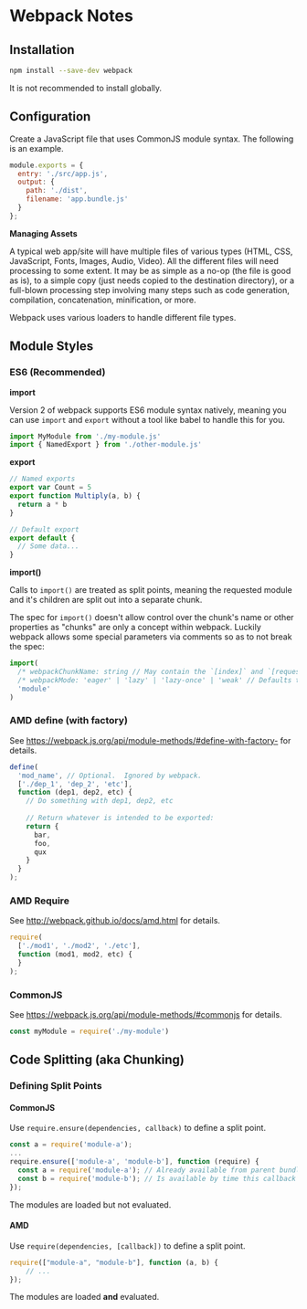 # Webpack Notes


## Installation

```bash
npm install --save-dev webpack
```

It is not recommended to install globally.


## Configuration

Create a JavaScript file that uses CommonJS module syntax.  The following is an example.

```js
module.exports = {
  entry: './src/app.js',
  output: {
    path: './dist',
    filename: 'app.bundle.js'
  }
};
```

**Managing Assets**

A typical web app/site will have multiple files of various types (HTML, CSS,
JavaScript, Fonts, Images, Audio, Video).  All the different files will need
processing to some extent.  It may be as simple as a no-op (the file is good
as is), to a simple copy (just needs copied to the destination directory), or
a full-blown processing step involving many steps such as code generation,
compilation, concatenation, minification, or more.

Webpack uses various loaders to handle different file types.


## Module Styles

### ES6 (Recommended)

**import**

Version 2 of webpack supports ES6 module syntax natively, meaning you can use
`import` and `export` without a tool like babel to handle this for you.

```js
import MyModule from './my-module.js'
import { NamedExport } from './other-module.js'
```

**export**

```js
// Named exports
export var Count = 5
export function Multiply(a, b) {
  return a * b
}

// Default export
export default {
  // Some data...
}
```

**import()**

Calls to `import()` are treated as split points, meaning the requested module
and it's children are split out into a separate chunk.

The spec for `import()` doesn't allow control over the chunk's name or other
properties as "chunks" are only a concept within webpack.  Luckily webpack
allows some special parameters via comments so as to not break the spec:

```js
import(
  /* webpackChunkName: string // May contain the `[index]` and `[request]` placeholders. */
  /* webpackMode: 'eager' | 'lazy' | 'lazy-once' | 'weak' // Defaults to 'lazy'. */
  'module'
)
```

### AMD define (with factory)

See https://webpack.js.org/api/module-methods/#define-with-factory- for details.

```js
define(
  'mod_name', // Optional.  Ignored by webpack.
  ['./dep_1', 'dep_2', 'etc'],
  function (dep1, dep2, etc) {
    // Do something with dep1, dep2, etc
    
    // Return whatever is intended to be exported:
    return {
      bar,
      foo,
      qux
    }
  }
);
```

### AMD Require

See http://webpack.github.io/docs/amd.html for details.

```js
require(
  ['./mod1', './mod2', './etc'],
  function (mod1, mod2, etc) {
  }
);
```

### CommonJS

See https://webpack.js.org/api/module-methods/#commonjs for details.

```js
const myModule = require('./my-module')
```


## Code Splitting (aka Chunking)

### Defining Split Points

#### CommonJS

Use `require.ensure(dependencies, callback)` to define a split point.

```js
const a = require('module-a');
...
require.ensure(['module-a', 'module-b'], function (require) {
  const a = require('module-a'); // Already available from parent bundle.
  const b = require('module-b'); // Is available by time this callback is called.
});
```

The modules are loaded but not evaluated.

#### AMD

Use `require(dependencies, [callback])`  to define a split point.

```js
require(["module-a", "module-b"], function (a, b) {
    // ...
});
```

The modules are loaded **and** evaluated.
